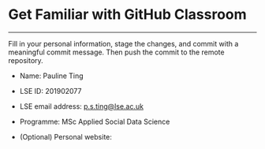 # Get Familiar with GitHub Classroom
---

Fill in your personal information, stage the changes, and commit with a meaningful commit message.  Then push the commit to the remote repository.

* Name: Pauline Ting

* LSE ID: 201902077

* LSE email address: p.s.ting@lse.ac.uk

* Programme: MSc Applied Social Data Science

* (Optional) Personal website:
